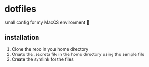 # dotfiles

small config for my MacOS environment 👋

## installation

1. Clone the repo in your home directory
2. Create the .secrets file in the home directory using the sample file
3. Create the symlink for the files

